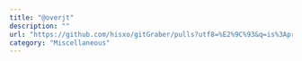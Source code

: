 ```yaml
---
title: "@overjt"
description: ""
url: "https://github.com/hisxo/gitGraber/pulls?utf8=%E2%9C%93&q=is%3Apr+author%3Aoverjt"
category: "Miscellaneous"
---
```


